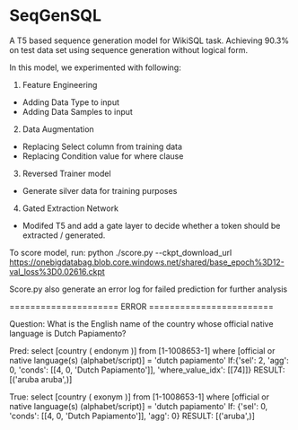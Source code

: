 # SeqGenSQL
A T5 based sequence generation model for WikiSQL task. Achieving 90.3% on test data set using sequence generation without logical form.

In this model, we experimented with following:

1. Feature Engineering 
- Adding Data Type to input
- Adding Data Samples to input

2. Data Augmentation
- Replacing Select column from training data
- Replacing Condition value for where clause

3. Reversed Trainer model
- Generate silver data for training purposes

4. Gated Extraction Network
- Modifed T5 and add a gate layer to decide whether a token should be extracted / generated. 


To score model, run:
python ./score.py --ckpt_download_url https://onebigdatabag.blob.core.windows.net/shared/base_epoch%3D12-val_loss%3D0.02616.ckpt

Score.py also generate an error log for failed prediction for further analysis

===================== ERROR ========================

Question: What is the English name of the country whose official native language is Dutch Papiamento?

Pred: select [country ( endonym )] from [1-1008653-1] where [official or native language(s) (alphabet/script)] = 'dutch papiamento' lf:{'sel': 2, 'agg': 0, 'conds': [[4, 0, 'Dutch Papiamento']], 'where_value_idx': [[74]]} RESULT: [('aruba aruba',)] 

True: select [country ( exonym )] from [1-1008653-1] where [official or native language(s) (alphabet/script)] = 'dutch papiamento' lf: {'sel': 0, 'conds': [[4, 0, 'Dutch Papiamento']], 'agg': 0} RESULT: [('aruba',)] 


